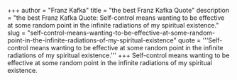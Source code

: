 +++
author = "Franz Kafka"
title = "the best Franz Kafka Quote"
description = "the best Franz Kafka Quote: Self-control means wanting to be effective at some random point in the infinite radiations of my spiritual existence."
slug = "self-control-means-wanting-to-be-effective-at-some-random-point-in-the-infinite-radiations-of-my-spiritual-existence"
quote = '''Self-control means wanting to be effective at some random point in the infinite radiations of my spiritual existence.'''
+++
Self-control means wanting to be effective at some random point in the infinite radiations of my spiritual existence.
